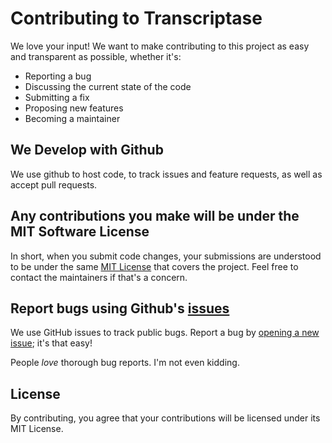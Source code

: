 # Contributing to Transcriptase
We love your input! We want to make contributing to this project as easy and transparent as possible, whether it's:

- Reporting a bug
- Discussing the current state of the code
- Submitting a fix
- Proposing new features
- Becoming a maintainer

## We Develop with Github
We use github to host code, to track issues and feature requests, as well as accept pull requests.

## Any contributions you make will be under the MIT Software License
In short, when you submit code changes, your submissions are understood to be under the same [MIT License](http://choosealicense.com/licenses/mit/) that covers the project. Feel free to contact the maintainers if that's a concern.

## Report bugs using Github's [issues](https://github.com/CharlyJazz/gatsby-starter-company-website/issues)
We use GitHub issues to track public bugs. Report a bug by [opening a new issue](https://github.com/CharlyJazz/gatsby-starter-company-website/issues/new); it's that easy!

People *love* thorough bug reports. I'm not even kidding.

## License
By contributing, you agree that your contributions will be licensed under its MIT License.
